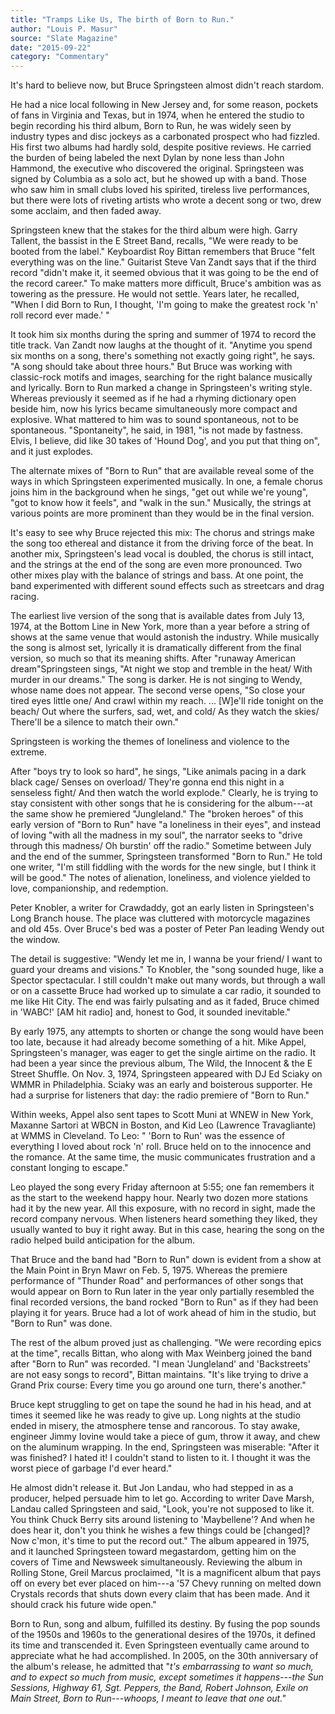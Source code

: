 ```yaml
---
title: "Tramps Like Us, The birth of Born to Run."
author: "Louis P. Masur"
source: "Slate Magazine"
date: "2015-09-22"
category: "Commentary"
---
```


It's hard to believe now, but Bruce Springsteen almost didn't reach stardom.

He had a nice local following in New Jersey and, for some reason, pockets of fans in Virginia and Texas, but in 1974, when he entered the studio to begin recording his third album, Born to Run, he was widely seen by industry types and disc jockeys as a carbonated prospect who had fizzled. His first two albums had hardly sold, despite positive reviews. He carried the burden of being labeled the next Dylan by none less than John Hammond, the executive who discovered the original. Springsteen was signed by Columbia as a solo act, but he showed up with a band. Those who saw him in small clubs loved his spirited, tireless live performances, but there were lots of riveting artists who wrote a decent song or two, drew some acclaim, and then faded away.

Springsteen knew that the stakes for the third album were high. Garry Tallent, the bassist in the E Street Band, recalls, "We were ready to be booted from the label." Keyboardist Roy Bittan remembers that Bruce "felt everything was on the line." Guitarist Steve Van Zandt says that if the third record "didn't make it, it seemed obvious that it was going to be the end of the record career." To make matters more difficult, Bruce's ambition was as towering as the pressure. He would not settle. Years later, he recalled, "When I did Born to Run, I thought, 'I'm going to make the greatest rock 'n' roll record ever made.' "

It took him six months during the spring and summer of 1974 to record the title track. Van Zandt now laughs at the thought of it. "Anytime you spend six months on a song, there's something not exactly going right", he says. "A song should take about three hours." But Bruce was working with classic-rock motifs and images, searching for the right balance musically and lyrically. Born to Run marked a change in Springsteen's writing style. Whereas previously it seemed as if he had a rhyming dictionary open beside him, now his lyrics became simultaneously more compact and explosive. What mattered to him was to sound spontaneous, not to be spontaneous. "Spontaneity", he said, in 1981, "is not made by fastness. Elvis, I believe, did like 30 takes of 'Hound Dog', and you put that thing on", and it just explodes.

The alternate mixes of "Born to Run" that are available reveal some of the ways in which Springsteen experimented musically. In one, a female chorus joins him in the background when he sings, "get out while we're young", "got to know how it feels", and "walk in the sun." Musically, the strings at various points are more prominent than they would be in the final version.

It's easy to see why Bruce rejected this mix: The chorus and strings make the song too ethereal and distance it from the driving force of the beat. In another mix, Springsteen's lead vocal is doubled, the chorus is still intact, and the strings at the end of the song are even more pronounced. Two other mixes play with the balance of strings and bass. At one point, the band experimented with different sound effects such as streetcars and drag racing.

The earliest live version of the song that is available dates from July 13, 1974, at the Bottom Line in New York, more than a year before a string of shows at the same venue that would astonish the industry. While musically the song is almost set, lyrically it is dramatically different from the final version, so much so that its meaning shifts. After "runaway American dream"Springsteen sings, "At night we stop and tremble in the heat/ With murder in our dreams." The song is darker. He is not singing to Wendy, whose name does not appear. The second verse opens, "So close your tired eyes little one/ And crawl within my reach. ... [W]e'll ride tonight on the beach/ Out where the surfers, sad, wet, and cold/ As they watch the skies/ There'll be a silence to match their own."

Springsteen is working the themes of loneliness and violence to the extreme.

After "boys try to look so hard", he sings, "Like animals pacing in a dark black cage/ Senses on overload/ They're gonna end this night in a senseless fight/ And then watch the world explode." Clearly, he is trying to stay consistent with other songs that he is considering for the album---at the same show he premiered "Jungleland." The "broken heroes" of this early version of "Born to Run" have "a loneliness in their eyes", and instead of loving "with all the madness in my soul", the narrator seeks to "drive through this madness/ Oh burstin' off the radio." Sometime between July and the end of the summer, Springsteen transformed "Born to Run." He told one writer, "I'm still fiddling with the words for the new single, but I think it will be good." The notes of alienation, loneliness, and violence yielded to love, companionship, and redemption.

Peter Knobler, a writer for Crawdaddy, got an early listen in Springsteen's Long Branch house. The place was cluttered with motorcycle magazines and old 45s. Over Bruce's bed was a poster of Peter Pan leading Wendy out the window.

The detail is suggestive: "Wendy let me in, I wanna be your friend/ I want to guard your dreams and visions." To Knobler, the "song sounded huge, like a Spector spectacular. I still couldn't make out many words, but through a wall or on a cassette Bruce had worked up to simulate a car radio, it sounded to me like Hit City. The end was fairly pulsating and as it faded, Bruce chimed in 'WABC!' [AM hit radio] and, honest to God, it sounded inevitable."

By early 1975, any attempts to shorten or change the song would have been too late, because it had already become something of a hit. Mike Appel, Springsteen's manager, was eager to get the single airtime on the radio. It had been a year since the previous album, The Wild, the Innocent & the E Street Shuffle. On Nov. 3, 1974, Springsteen appeared with DJ Ed Sciaky on WMMR in Philadelphia. Sciaky was an early and boisterous supporter. He had a surprise for listeners that day: the radio premiere of "Born to Run."

Within weeks, Appel also sent tapes to Scott Muni at WNEW in New York, Maxanne Sartori at WBCN in Boston, and Kid Leo (Lawrence Travagliante) at WMMS in Cleveland. To Leo: " 'Born to Run' was the essence of everything I loved about rock 'n' roll. Bruce held on to the innocence and the romance. At the same time, the music communicates frustration and a constant longing to escape."

Leo played the song every Friday afternoon at 5:55; one fan remembers it as the start to the weekend happy hour. Nearly two dozen more stations had it by the new year. All this exposure, with no record in sight, made the record company nervous. When listeners heard something they liked, they usually wanted to buy it right away. But in this case, hearing the song on the radio helped build anticipation for the album.

That Bruce and the band had "Born to Run" down is evident from a show at the Main Point in Bryn Mawr on Feb. 5, 1975. Whereas the premiere performance of "Thunder Road" and performances of other songs that would appear on Born to Run later in the year only partially resembled the final recorded versions, the band rocked "Born to Run" as if they had been playing it for years. Bruce had a lot of work ahead of him in the studio, but "Born to Run" was done.

The rest of the album proved just as challenging. "We were recording epics at the time", recalls Bittan, who along with Max Weinberg joined the band after "Born to Run" was recorded. "I mean 'Jungleland' and 'Backstreets' are not easy songs to record", Bittan maintains. "It's like trying to drive a Grand Prix course: Every time you go around one turn, there's another."

Bruce kept struggling to get on tape the sound he had in his head, and at times it seemed like he was ready to give up. Long nights at the studio ended in misery, the atmosphere tense and rancorous. To stay awake, engineer Jimmy Iovine would take a piece of gum, throw it away, and chew on the aluminum wrapping. In the end, Springsteen was miserable: "After it was finished? I hated it! I couldn't stand to listen to it. I thought it was the worst piece of garbage I'd ever heard."

He almost didn't release it. But Jon Landau, who had stepped in as a producer, helped persuade him to let go. According to writer Dave Marsh, Landau called Springsteen and said, "Look, you're not supposed to like it. You think Chuck Berry sits around listening to 'Maybellene'? And when he does hear it, don't you think he wishes a few things could be [changed]? Now c'mon, it's time to put the record out." The album appeared in 1975, and it launched Springsteen toward megastardom, getting him on the covers of Time and Newsweek simultaneously. Reviewing the album in Rolling Stone, Greil Marcus proclaimed, "It is a magnificent album that pays off on every bet ever placed on him---a '57 Chevy running on melted down Crystals records that shuts down every claim that has been made. And it should crack his future wide open."

Born to Run, song and album, fulfilled its destiny. By fusing the pop sounds of the 1950s and 1960s to the generational desires of the 1970s, it defined its time and transcended it. Even Springsteen eventually came around to appreciate what he had accomplished. In 2005, on the 30th anniversary of the album's release, he admitted that "_t's embarrassing to want so much, and to expect so much from music, except sometimes it happens---the Sun Sessions, Highway 61, Sgt. Peppers, the Band, Robert Johnson, Exile on Main Street, Born to Run---whoops, I meant to leave that one out."_
